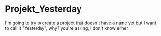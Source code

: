 # Projekt_Yesterday
I'm going to try to create a project that doesn't have a name yet but I want to call it "Yesterday", why? you're asking, i don't know either
